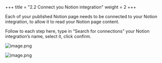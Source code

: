 +++
title = "2.2 Connect you Notion integration"
weight = 2
+++


Each of your published Notion page needs to be connected to your Notion integration, to allow it to read your Notion page content.


Follow to each step here, type in “Search for connections” your Notion integration’s name, select it, click confirm.


![image.png](/images/002-ii-level-1-notion-to-md/002-2-setup-notion-page/9-385954-image.png)


![image.png](/images/002-ii-level-1-notion-to-md/002-2-setup-notion-page/9-831430-image.png)


